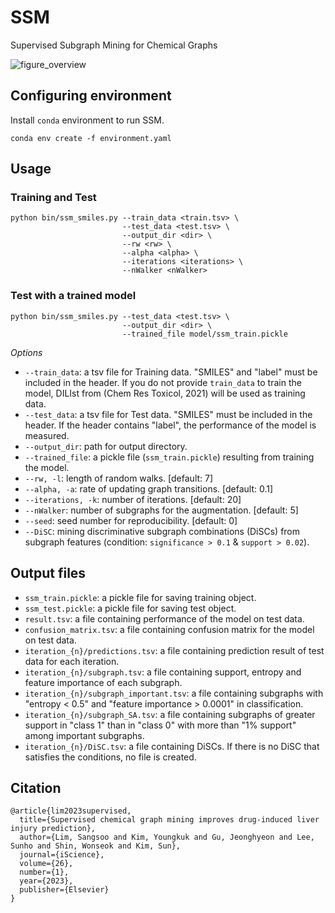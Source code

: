 # SSM
Supervised Subgraph Mining for Chemical Graphs

![figure_overview](https://user-images.githubusercontent.com/25650482/201132237-31a1bc7b-9292-479e-91b1-385f6368a31d.JPG)

## Configuring environment
Install `conda` environment to run SSM.
```
conda env create -f environment.yaml
```

## Usage

### Training and Test
```
python bin/ssm_smiles.py --train_data <train.tsv> \
                         --test_data <test.tsv> \
                         --output_dir <dir> \
                         --rw <rw> \
                         --alpha <alpha> \
                         --iterations <iterations> \
                         --nWalker <nWalker>
```

### Test with a trained model
```
python bin/ssm_smiles.py --test_data <test.tsv> \
                         --output_dir <dir> \
                         --trained_file model/ssm_train.pickle
```

*Options*

- `--train_data`: a tsv file for Training data. "SMILES" and "label" must be included in the header. If you do not provide `train_data` to train the model, DILIst from (Chem Res Toxicol, 2021) will be used as training data.
- `--test_data`: a tsv file for Test data. "SMILES" must be included in the header. If the header contains "label", the performance of the model is measured.
- `--output_dir`: path for output directory.
- `--trained_file`: a pickle file (`ssm_train.pickle`) resulting from training the model.
- `--rw, -l`: length of random walks. [default: 7]
- `--alpha, -a`: rate of updating graph transitions. [default: 0.1]
- `--iterations, -k`: number of iterations. [default: 20]
- `--nWalker`: number of subgraphs for the augmentation. [default: 5]
- `--seed`: seed number for reproducibility. [default: 0]
- `--DiSC`: mining discriminative subgraph combinations (DiSCs) from subgraph features (condition: `significance > 0.1` & `support > 0.02`).

## Output files
- `ssm_train.pickle`: a pickle file for saving training object.
- `ssm_test.pickle`: a pickle file for saving test object.
- `result.tsv`: a file containing performance of the model on test data.
- `confusion_matrix.tsv`: a file containing confusion matrix for the model on test data.
- `iteration_{n}/predictions.tsv`: a file containing prediction result of test data for each iteration.
- `iteration_{n}/subgraph.tsv`: a file containing support, entropy and feature importance of each subgraph.
- `iteration_{n}/subgraph_important.tsv`: a file containing subgraphs with "entropy < 0.5" and "feature importance > 0.0001" in classification.
- `iteration_{n}/subgraph_SA.tsv`: a file containing subgraphs of greater support in "class 1" than in "class 0" with more than "1% support" among important subgraphs.
- `iteration_{n}/DiSC.tsv`: a file containing DiSCs. If there is no DiSC that satisfies the conditions, no file is created.

## Citation
```
@article{lim2023supervised,
  title={Supervised chemical graph mining improves drug-induced liver injury prediction},
  author={Lim, Sangsoo and Kim, Youngkuk and Gu, Jeonghyeon and Lee, Sunho and Shin, Wonseok and Kim, Sun},
  journal={iScience},
  volume={26},
  number={1},
  year={2023},
  publisher={Elsevier}
}
```
